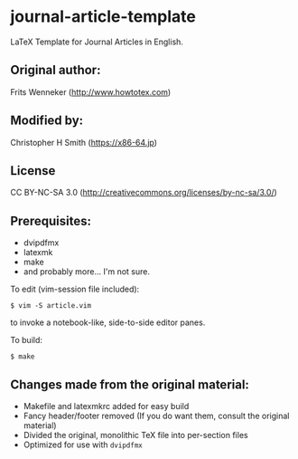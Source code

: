 # journal-article-template
LaTeX Template for Journal Articles in English.

Original author:
----------------
Frits Wenneker (http://www.howtotex.com)

Modified by:
------------
Christopher H Smith (https://x86-64.jp)

License
-------
CC BY-NC-SA 3.0 (http://creativecommons.org/licenses/by-nc-sa/3.0/)

Prerequisites:
--------------

* dvipdfmx
* latexmk
* make
* and probably more... I'm not sure.

To edit (vim-session file included):
```
$ vim -S article.vim
```
to invoke a notebook-like, side-to-side editor panes.

To build:
```
$ make
```

Changes made from the original material:
----------------------------------------

* Makefile and latexmkrc added for easy build
* Fancy header/footer removed (If you do want them, consult the original material)
* Divided the original, monolithic TeX file into per-section files
* Optimized for use with `dvipdfmx`
